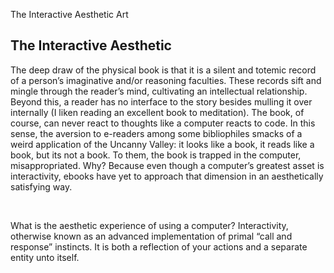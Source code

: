 The Interactive Aesthetic
Art

The Interactive Aesthetic
------------------------------

<p>
The deep draw of the physical book is that it is a silent and totemic record of a person’s imaginative and/or reasoning faculties. These records sift and mingle through the reader’s mind, cultivating an intellectual relationship.  Beyond this, a reader has no interface to the story besides mulling it over internally (I liken reading an excellent book to meditation). The book, of course, can never react to thoughts like a computer reacts to code. In this sense, the aversion to e-readers among some bibliophiles smacks of a weird application of the Uncanny Valley: it looks like a book, it reads like a book, but its not a book. To them, the book is trapped in the computer, misappropriated. Why? Because even though a computer’s greatest asset is interactivity, ebooks have yet to approach that dimension in an aesthetically satisfying way.</p>
<br>
<p>
What is the aesthetic experience of using a computer? Interactivity, otherwise known as an advanced implementation of primal “call and response” instincts. It is both a reflection of your actions and a separate entity unto itself.</p>
